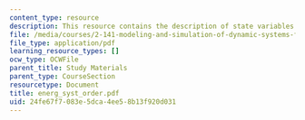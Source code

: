 ```yaml
---
content_type: resource
description: This resource contains the description of state variables and energy.
file: /media/courses/2-141-modeling-and-simulation-of-dynamic-systems-fall-2006/24fe67f7083e5dca4ee58b13f920d031_energ_syst_order.pdf
file_type: application/pdf
learning_resource_types: []
ocw_type: OCWFile
parent_title: Study Materials
parent_type: CourseSection
resourcetype: Document
title: energ_syst_order.pdf
uid: 24fe67f7-083e-5dca-4ee5-8b13f920d031
---
```

